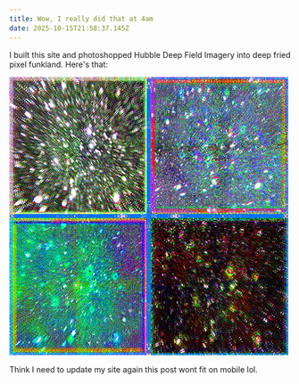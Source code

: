 ```yaml
---
title: Wow, I really did that at 4am
date: 2025-10-15T21:58:37.145Z
---
```

I﻿ built this site and photoshopped Hubble Deep Field Imagery into deep fried pixel funkland. Here's that:

![](/images/uploads/hubble-fuck_final_thethird2.png)

T﻿hink I need to update my site again this post wont fit on mobile lol.